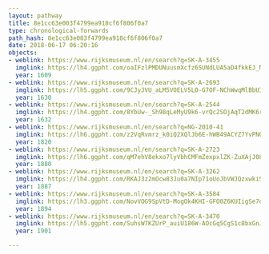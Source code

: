 ```yaml
---
layout: pathway
title: 8e1cc63e003f4799ea918cf6f806f0a7
type: chronological-forwards
path_hash: 8e1cc63e003f4799ea918cf6f806f0a7
date: 2018-06-17 06:20:16
objects:
- weblink: https://www.rijksmuseum.nl/en/search?q=SK-A-3455
  imglink: https://lh4.ggpht.com/oaIFzlPMDUNuusmXcfz6SUNdLUA5aD4fkkEJ_NY9hWdXeVj0P5WiSatzOKfTLIiF7_yoFJ-IfK3iX8TBp_jSxarCn91i=s200
  year: 1609
- weblink: https://www.rijksmuseum.nl/en/search?q=SK-A-2693
  imglink: https://lh5.ggpht.com/9CJyJVU_aLM5VOELV5LO-G7OF-NChWwqMlBbUIN-1JrIliCS_zqxBpSfIq3d5iATxtUE4JByZoBTiWFR2O5hO7GiHKjM=s200
  year: 1630
- weblink: https://www.rijksmuseum.nl/en/search?q=SK-A-2544
  imglink: https://lh4.ggpht.com/8YbUw-_Sh98qLeMyU9k6-vrQc2SOjAqT2dMK6rKhRDaScmvKBVktZdJCSf39gWguBeKLHaG9nwir9wfHUeGUjpwtn_pU=s200
  year: 1632
- weblink: https://www.rijksmuseum.nl/en/search?q=NG-2010-41
  imglink: https://lh6.ggpht.com/z2VqRvmrz_k0iQ2XQlJb6E-hWB49ACYZ7YvPNQz0933lsmbm9F-Ckj06MYCk-Z3JxpvByoFvf6cJdU0q7-YykSjntkGi=s200
  year: 1820
- weblink: https://www.rijksmuseum.nl/en/search?q=SK-A-2723
  imglink: https://lh6.ggpht.com/qM7ehV8ekxo7lyVbhCMFmZexpxlZK-ZuXAjJ084mfrK6WIsW0-cofpkMT6kznIcA5MUZ_1vrknrOxot-oRE3xUTO=s200
  year: 1880
- weblink: https://www.rijksmuseum.nl/en/search?q=SK-A-3262
  imglink: https://lh4.ggpht.com/RKAJ3z2mOcw83Ju0a7NIp71oUoJbVWJQzxwki5PSERissvWIrELCuxxGZ12U0PeAnf6WLkRCzpFdvjweUBjlcr2I4dl_=s200
  year: 1887
- weblink: https://www.rijksmuseum.nl/en/search?q=SK-A-3584
  imglink: https://lh3.ggpht.com/NovVOG9SpVtD-MogOk4KHI-GFO0Z6KUIigSe7q55gr1X9QI7VGygF8WgIokWrm_E9ZTsW8Qomi8RDx0q5H38Dat6BXc=s200
  year: 1894
- weblink: https://www.rijksmuseum.nl/en/search?q=SK-A-3470
  imglink: https://lh5.ggpht.com/SuhsW7KZUrP_auiU186W-AOcGq5CgS1c8bxGnJAcWXjsFka6MUQqBiStjf-whhRbpCoLKgZeL7wbOlKV8m3K4Fw17w=s200
  year: 1901

---
```


